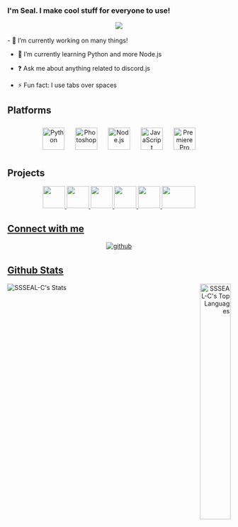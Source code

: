 ### I'm Seal. I make cool stuff for everyone to use!
  
<div align="center">
<img src="https://komarev.com/ghpvc/?username=SSSEAL-C&&style=flat-square" align="center" />
</div>  
<br>
- 🔭 I’m currently working on many things!  
  

- 🌱 I’m currently learning Python and more Node.js  
  

- ❓ Ask me about anything related to discord.js  
  

- ⚡ Fun fact: I use tabs over spaces  


## Platforms
<div align="center">  
<img style="margin: 10px" src="https://profilinator.rishav.dev/skills-assets/python-original.svg" alt="Python" height="50" />  
<img style="margin: 10px" src="https://profilinator.rishav.dev/skills-assets/photoshop-plain.svg" alt="Photoshop" height="50" />  
<img style="margin: 10px" src="https://profilinator.rishav.dev/skills-assets/nodejs-original-wordmark.svg" alt="Node.js" height="50" />  
<img style="margin: 10px" src="https://profilinator.rishav.dev/skills-assets/javascript-original.svg" alt="JavaScript" height="50" />  
<img style="margin: 10px" src="https://profilinator.rishav.dev/skills-assets/adobepremierepro.png" alt="Premiere Pro" height="50" />  
</div>


## Projects
<div align="center"> 
<a href="https://ssseal-c.github.io/haza64-socials/" target="_blank" rel="noopener noreferrer" />
<img src="https://static-cdn.jtvnw.net/jtv_user_pictures/735811f5-1a88-4640-8601-eec54dcff9cf-profile_image-600x600.png" width="50" height = "50" style="margin-bottom: 5px;" />
<a href="https://ssseal-c.github.io/influencer-po-boxes/" target="_blank" rel="noopener noreferrer" />
<img src="https://ssseal-c.github.io/influencer-po-boxes/icons/android-chrome-512x512.png" width="50" height = "50" style="margin-bottom: 5px;" />
<a href="https://ssseal-c.github.io/slur-detect/" target="_blank" rel="noopener noreferrer" />
<img src="https://i1.sndcdn.com/avatars-000655073348-xpew0x-original.jpg" width="50" height = "50" style="margin-bottom: 5px;" />
<a href="https://ssseal-c.github.io/KHX/" target="_blank" rel="noopener noreferrer" />
<img src="https://yt3.ggpht.com/-NBRv4hRMRqw/AAAAAAAAAAI/AAAAAAAAAAA/RHCM0uP8eEA/s0/photo.jpg=s0?imgmax=0" width="50" height = "50" style="margin-bottom: 5px;" />
<a href="https://ssseal-c.github.io/discord-token-stealer/" target="_blank" rel="noopener noreferrer" />
<img src="https://webcamstartup.com/wp-content/uploads/2018/04/discord-logo.jpg" width="50" height = "50" style="margin-bottom: 5px;" />
<a href="https://ssseal-c.github.io/tweet-or-drink/" target="_blank" rel="noopener noreferrer" />
<img src="https://i.imgur.com/UYpcWI0.png" width="75" height = "50" style="margin-bottom: 5px;" />
</div>

## Connect with me  
<div align="center">
<a href="https://github.com/SSSEAL-C" target="_blank" rel="noopener noreferrer" />
<img src=https://img.shields.io/badge/github-%2324292e.svg?&style=for-the-badge&logo=github&logoColor=white alt=github style="margin-bottom: 5px;" />
</div>  

## Github Stats
<div align="left">
 <img src="https://github-readme-stats.vercel.app/api?username=SSSEAL-C&show_icons=true&count_private=true&hide_border=true&theme=midnight-purple" align="left" alt="SSSEAL-C's Stats" />
</div>  
<div align="right"><img src="https://github-readme-stats.vercel.app/api/top-langs/?username=SSSEAL-C&show_icons=true&hide_border=true&theme=midnight-purple" width="37%" alt="SSSEAL-C's Top Languages" align="right"></div> 

